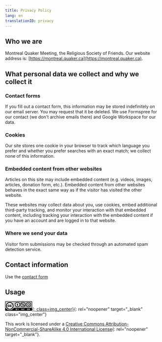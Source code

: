 ```yaml
--- 
title: Privacy Policy
lang: en
translationID: privacy
---
```

## Who we are
Montreal Quaker Meeting, the Religious Society of Friends. Our website address is: [https://montreal.quaker.ca](https://montreal.quaker.ca).

## What personal data we collect and why we collect it
### Contact forms
If you fill out a contact form, this information may be stored indefinitely on our email server. You may request that it be deleted. We use Formspree for our contact (we don't archive emails there) and Google Workspace for our data.

### Cookies
Our site stores one cookie in your browser to track which language you prefer and whether you prefer searches with an exact match; we collect none of this information.

### Embedded content from other websites
Articles on this site may include embedded content (e.g. videos, images, articles, donation form, etc.). Embedded content from other websites behaves in the exact same way as if the visitor has visited the other website.

These websites may collect data about you, use cookies, embed additional third-party tracking, and monitor your interaction with that embedded content, including tracking your interaction with the embedded content if you have an account and are logged in to that website.

### Where we send your data
Visitor form submissions may be checked through an automated spam detection service.

## Contact information
Use the [contact form](/contact)

## Usage
[![Creative Commons Licence](/assets/images/cc_logo.png){: class=img_center}](https://creativecommons.org/licenses/by-nc-sa/4.0/){: rel="noopener" target="_blank" class="img_center"}

This work is licensed under a [Creative Commons Attribution-NonCommercial-ShareAlike 4.0 International License](https://creativecommons.org/licenses/by-nc-sa/4.0/){: rel="noopener" target="_blank"}.
